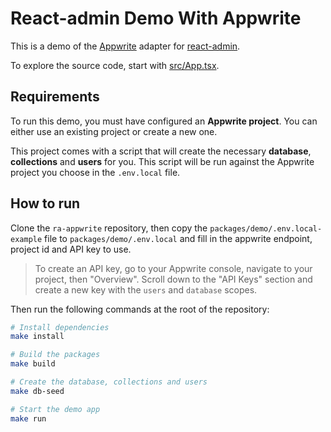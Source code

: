 # React-admin Demo With Appwrite

This is a demo of the [Appwrite](https://appwrite.io/) adapter for [react-admin](https://github.com/marmelab/react-admin).

To explore the source code, start with [src/App.tsx](https://github.com/marmelab/ra-appwrite/blob/main/packages/demo/src/App.tsx).

## Requirements

To run this demo, you must have configured an **Appwrite project**. You can either use an existing project or create a new one.

This project comes with a script that will create the necessary **database**, **collections** and **users** for you. This script will be run against the Appwrite project you choose in the `.env.local` file.

## How to run

Clone the `ra-appwrite` repository, then copy the `packages/demo/.env.local-example` file to `packages/demo/.env.local` and fill in the appwrite endpoint, project id and API key to use.

> To create an API key, go to your Appwrite console, navigate to your project, then "Overview". Scroll down to the "API Keys" section and create a new key with the `users` and `database` scopes.

Then run the following commands at the root of the repository:

```sh
# Install dependencies
make install

# Build the packages
make build

# Create the database, collections and users
make db-seed

# Start the demo app
make run
```
